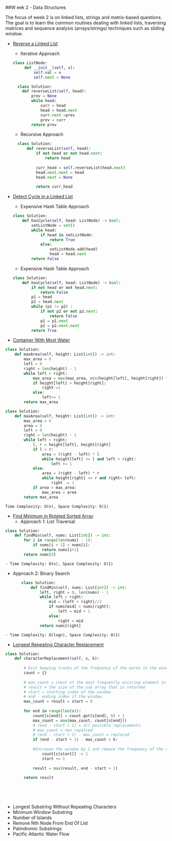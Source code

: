 ##W eek 2 - Data Structures

The focus of week 2 is on linked lists, strings and matrix-based questions. The goal is to learn the common routines dealing with linked lists, traversing matrices and sequence analysis (arrays/strings) techniques such as sliding window.

- [Reverse a Linked List](https://leetcode.com/problems/reverse-linked-list/)
    - Iterative Approach
    ```python
    class ListNode:
         def __init__(self, x):
             self.val = x
             self.next = None
    
      class Solution:
        def reverseList(self, head):
            prev = None
            while head:
                curr = head
                head = head.next
                curr.next =prev
                prev = curr
            return prev
    ```
  - Recursive Approach
  ```python
    class Solution:
        def reverseList(self, head):
            if not head or not head.next:
                return head
            
            curr_head = self.reverseList(head.next)
            head.next.next = head
            head.next = None
            
            return curr_head
    ```



- [Detect Cycle in a Linked List](https://leetcode.com/problems/linked-list-cycle/)
    - Expensive Hash Table Approach
    ```python
    class Solution:
        def hasCycle(self, head: ListNode) -> bool:
            setListNode = set()
            while head:
                if head in setListNode:
                    return True
                else:
                    setListNode.add(head)
                    head = head.next
            return False
    ```

    - Expensive Hash Table Approach
    
    ```python
    class Solution:
        def hasCycle(self, head: ListNode) -> bool:
            if not head or not head.next:
                return False
            p1 = head
            p2 = head.next
            while (p1 != p2) :
                if not p2 or not p2.next:
                    return False
                p1 = p1.next
                p2 = p2.next.next               
            return True
    ```
- [Container With Most Water](https://leetcode.com/problems/container-with-most-water/)
```python
class Solution:
    def maxArea(self, height: List[int]) -> int:
        max_area = 0
        left = 0
        right = len(height) - 1
        while left < right:
            max_area = max(max_area, min(height[left], height[right]) * (right - left))
            if height[left] > height[right]:
                right-=1
            else:
                left+= 1
        return max_area
```

```python
class Solution:
    def maxArea(self, height: List[int]) -> int:
        max_area = 0
        area = 0
        left = 0
        right = len(height) - 1
        while left < right:
            l, r = height[left], height[right]
            if l < r:
                area = (right - left) * l
                while height[left] <= l and left < right:
                    left += 1
            else:
                area = (right - left) * r
                while height[right] <= r and right> left:
                    right -= 1
            if area > max_area:
                max_area = area
        return max_area
```
    Time Complexity: O(n), Space Complexity: O(1)
    
- [Find Minimum in Rotated Sorted Array](https://leetcode.com/problems/find-minimum-in-rotated-sorted-array/solution/)
   - Approach 1: List Traversal
```python
class Solution:
    def findMin(self, nums: List[int]) -> int:
        for i in range(len(nums) - 1):
            if nums[i + 1] < nums[i]:
                return nums[i+1]
        return nums[0]
```

    - Time Complexity: O(n), Space Complexity: O(1)
    
   - Approach 2: Binary Search
   
 ```python
        class Solution:
            def findMin(self, nums: List[int]) -> int:
                left, right = 0, len(nums) - 1
                while left < right:
                    mid = (left + right)//2
                    if nums[mid] > nums[right]:
                        left = mid + 1
                    else:
                        right = mid
                return nums[right]
```

    - Time Complexity: O(logn), Space Complexity: O(1)

- [Longest Repeating Character Replacement](https://leetcode.com/problems/longest-repeating-character-replacement/)
```python
class Solution:
    def characterReplacement(self, s, k):
        
        # Dict keeping tracks of the frequency of the words in the window
        count = {}
        
        # max_count = count of the most frequently occuring element in the window
        # result = the size of the sub array that is returned
        # start = starting index of the window
        # end - ending index if the window
        max_count = result = start = 0
        
        for end in range(len(s)):
            count[s[end]] = count.get(s[end], 0) + 1
            max_count = max(max_count, count[s[end]])
            # (end - start + 1) = all possible replacements
            # max_count = non repalced
            # (end - start + 1) - max_count = replaced
            if (end - start + 1) - max_count > k:
                
            #Increase the window by 1 and remove the frequency of the starting window
                count[s[start]] -= 1
                start += 1
                
            result = max(result, end - start + 1)
            
        return result
                
            
        
          
```
- Longest Substring Without Repeating Characters
- Minimum Window Substring
- Number of Islands
- Remove Nth Node From End Of List
- Palindromic Substrings
- Pacific Atlantic Water Flow